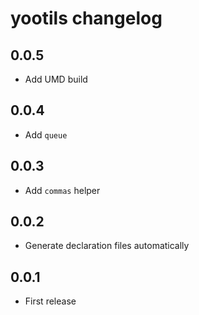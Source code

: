 # yootils changelog

## 0.0.5

* Add UMD build

## 0.0.4

* Add `queue`

## 0.0.3

* Add `commas` helper

## 0.0.2

* Generate declaration files automatically

## 0.0.1

* First release